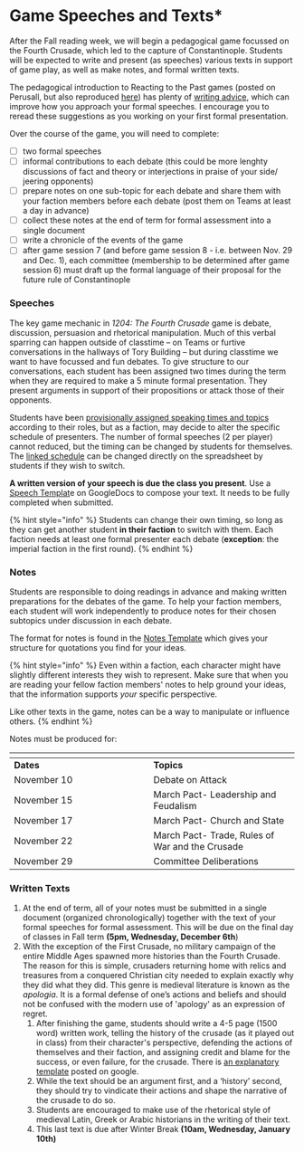 # Game Speeches and Texts\*

After the Fall reading week, we will begin a pedagogical game focussed on the Fourth Crusade, which led to the capture of Constantinople. Students will be expected to write and present (as speeches) various texts in support of game play, as well as make notes, and formal written texts.&#x20;

The pedagogical introduction to Reacting to the Past games (posted on Perusall, but also reproduced [here](reacting-to-the-past-introduction.md)) has plenty of [writing advice](reacting-to-the-past-introduction.md#making-arguments), which can improve how you approach your formal speeches. I encourage you to reread these suggestions as you working on your first formal presentation.

Over the course of the game, you will need to complete:

* [ ] two formal speeches
* [ ] informal contributions to each debate (this could be more lenghty discussions of fact and theory or interjections in praise of your side/ jeering opponents)
* [ ] prepare notes on one sub-topic for each debate and share them with your faction members before each debate (post them on Teams at least a day in advance)
* [ ] collect these notes at the end of term for formal assessment into a single document
* [ ] write a chronicle of the events of the game
* [ ] after game session 7 (and before game session 8 - i.e. between Nov. 29 and Dec. 1), each committee (membership to be determined after game session 6) must draft up the formal language of their proposal for the future rule of Constantinople

### Speeches

The key game mechanic in _1204: The Fourth Crusade_ game is debate, discussion, persuasion and rhetorical manipulation. Much of this verbal sparring can happen outside of classtime – on Teams or furtive conversations in the hallways of Tory Building – but during classtime we want to have focussed and fun debates. To give structure to our conversations, each student has been assigned two times during the term when they are required to make a 5 minute formal presentation. They present arguments in support of their propositions or attack those of their opponents.&#x20;

Students have been [provisionally assigned speaking times and topics](https://docs.google.com/spreadsheets/d/1dGJJVJNTRgS7qoLvDOmXIsl1hq0eW5ZBElUmlUsl8mw/edit?usp=sharing) according to their roles, but as a faction, may decide to alter the specific schedule of presenters. The number of formal speeches (2 per player) cannot reduced, but the timing can be changed by students for themselves. The [linked schedule](https://docs.google.com/spreadsheets/d/1dGJJVJNTRgS7qoLvDOmXIsl1hq0eW5ZBElUmlUsl8mw/edit?usp=sharing) can be changed directly on the spreadsheet by students if they wish to switch.&#x20;

**A written version of your speech is due the class you present**. Use a[ Speech Templat](https://docs.google.com/document/d/1bafk6ofB6Hy12DeYIXA7As1BOsbranC0cDB-zZrPoPg/edit?usp=sharing)e on GoogleDocs to compose your text. It needs to be fully completed when submitted.

{% hint style="info" %}
Students can change their own timing, so long as they can get another student **in their faction** to switch with them. Each faction needs at least one formal presenter each debate (**exception**: the imperial faction in the first round).&#x20;
{% endhint %}

### Notes

Students are responsible to doing readings in advance and making written preparations for the debates of the game. To help your faction members, each student will work independently to produce notes for their chosen subtopics under discussion in each debate.&#x20;

The format for notes is found in the [Notes Template](https://docs.google.com/document/d/1xdjWwKwZy1dOqQbRn4XtwenWDjfZwH4D2j67-wTeM-8/edit?usp=sharing) which gives your structure for quotations you find for your ideas.&#x20;

{% hint style="info" %}
Even within a faction, each character might have slightly different interests they wish to represent. Make sure that when you are reading your fellow faction members' notes to help ground your ideas, that the information supports _your_ specific perspective.&#x20;

Like other texts in the game, notes can be a way to manipulate or influence others.&#x20;
{% endhint %}

Notes must be produced for:

<table data-header-hidden><thead><tr><th width="230.5"></th><th></th></tr></thead><tbody><tr><td><strong>Dates</strong></td><td><strong>Topics</strong></td></tr><tr><td>November 10</td><td>Debate on Attack</td></tr><tr><td>November 15</td><td>​March Pact- Leadership and Feudalism</td></tr><tr><td>November 17</td><td>​March Pact- Church and State</td></tr><tr><td>November 22</td><td>​March Pact- Trade, Rules of War and the Crusade</td></tr><tr><td>November 29 </td><td>Committee Deliberations</td></tr></tbody></table>

### Written Texts

1. At the end of term, all of your notes must be submitted in a single document (organized chronologically) together with the text of your formal speeches for formal assessment. This will be due on the final day of classes in Fall term **(5pm, Wednesday, December 6th**)
2. With the exception of the First Crusade, no military campaign of the entire Middle Ages spawned more histories than the Fourth Crusade. The reason for this is simple, crusaders returning home with relics and treasures from a conquered Christian city needed to explain exactly why they did what they did. This genre is medieval literature is known as the _apologia_. It is a formal defense of one’s actions and beliefs and should not be confused with the modern use of 'apology' as an expression of regret.&#x20;
   1. After finishing the game, students should write a 4-5 page (1500 word) written work, telling the history of the crusade (as it played out in class) from their character's perspective, defending the actions of themselves and their faction, and assigning credit and blame for the success, or even failure, for the crusade. There is [an explanatory template](https://docs.google.com/document/d/1FTVwLaCw14CXxDNDwhV01NiPnqmLMvS7H8Dp9WaaIBY/edit?usp=sharing) posted on google.
   2. While the text should be an argument first, and a ‘history’ second, they should try to vindicate their actions and shape the narrative of the crusade to do so.
   3. Students are encouraged to make use of the rhetorical style of medieval Latin, Greek or Arabic historians in the writing of their text.&#x20;
   4. This last text is due after Winter Break **(10am, Wednesday, January 10th)**

